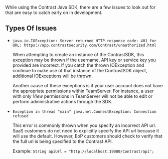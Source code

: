 <!--
title: "Troubleshooting Issues with Contrast Java SDK"
description: "Troubleshooting Issues with Contrast Java SDK"
tags: "troubleshoot Issues Github SDK Java"-->


While using the Contrast Java SDK, there are a few issues to look out for that are easy to catch early on in development. 


## Types Of Issues

* `java.io.IOException: Server returned HTTP response code: 401 for URL: https://app.contrastsecurity.com/Contrast/unauthorized.html`

	When attempting to create an instance of the ContrastSDK, this exception may be thrown if the username, API key or service key you provided are incorrect. 
	If you catch the thrown IOException and continue to make use of that instance of the ContrastSDK object, additional IOExceptions will be thrown.

	Another cause of these exceptions is if your user account does not have the appropriate permissions within TeamServer. For instance, a user with only *View* permissions in TeamServer will not be able to edit or perform administrative actions through the SDK. 


* `Exception in thread "main" java.net.ConnectException: Connection refused`

	This error is commonly thrown when you specify an incorrect API url. SaaS customers do not need to explicitly specify the API url because it will use the default. However, EoP customers should check to verify that the full url is being specified to the Contrast API. 

	Example: `String apiUrl = "http://localhost:19080/Contrast/api";`

